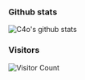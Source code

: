 ### Github stats

![C4o's github stats](https://github-readme-stats.vercel.app/api?username=C4o&count_private=true&show_icons=true)

### Visitors
![Visitor Count](https://profile-counter.glitch.me/C4o/count.svg)
